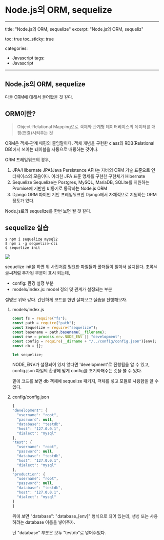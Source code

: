 # Node.js의 ORM, sequelize


---
title: "Node.js의 ORM, sequelize"
excerpt: "Node.js의 ORM, sequeliz"

toc: true
toc_sticky: true

categories:
  - Javascript
tags:
  - Javascript
---

## Node.js의 ORM, sequelize

다들 ORM에 대해서 들어봤을 것 같다.

## ORM이란?

> Object-Relational Mapping으로 객체와 관계형 데이터베이스의 데이터를 매핑(연결)시켜주는 것

ORM은 객체-관계 매핑의 줄임말이다.
객체 개념을 구현한 class와 RDB(Relational DB)에서 쓰이는 테이블을 자동으로 매핑하는 것이다.

ORM 프레임워크의 경우,

1. JPA/Hibernate
   JPA(Java Persistence API)는 자바의 ORM 기술 표준으로 인터페이스의 모음이다.
   이러한 JPA 표준 명세를 구현한 구현체가 Hibernate
2. Sequelize
   Sequelize는 Postgres, MySQL, MariaDB, SQLite를 지원하는 Promise에 기반한
   비동기로 동작하는 Node.js ORM
3. Django ORM
   파이썬 기반 프레임워크인 Django에서 자체적으로 지원하는 ORM
   정도가 있다.

Node.js로의 sequelize를 한번 보면 될 것 같다.

## sequelize 실습

```
$ npm i sequelize mysql2
$ npm i -g sequelize-cli
$ sequelize init
```

<img src="https://user-images.githubusercontent.com/46602874/129175307-0b912a6e-79bd-46ea-b39f-239cf9ad8442.png">

sequelize init을 하면
위 사진처럼 필요한 파일들과 폴더들이 알아서 설치된다.
초록색 글씨처럼 추가된 부분이 표시 되는데,

- config: 환경 설정 부분
- models/index.js: model 정의 및 관계가 설정되는 부분

설명은 위와 같다.
간단하게 코드를 한번 살펴보고 실습을 진행해보자.

1. models/index.js

   ```javascript
   const fs = require("fs");
   const path = require("path");
   const Sequelize = require("sequelize");
   const basename = path.basename(__filename);
   const env = process.env.NODE_ENV || "development";
   const config = require(__dirname + "/../config/config.json")[env];
   const db = {};

   let sequelize;
   ```

   NODE_ENV가 설정되어 있지 않다면 'development'로 진행됨을 알 수 있고,
   config.json 파일의 환경에 맞게 config를 초기화해주는 것을 볼 수 있다.

   밑에 코드를 보면 db 객체에 sequelize 패키지, 객체를 넣고 모듈로 사용함을 알 수 있다.

2. config/config.json

   ```javascript
   {
   "development": {
     "username": "root",
     "password": null,
     "database": "testdb",
     "host": "127.0.0.1",
     "dialect": "mysql"
   },
   "test": {
     "username": "root",
     "password": null,
     "database": "testdb",
     "host": "127.0.0.1",
     "dialect": "mysql"
   },
   "production": {
     "username": "root",
     "password": null,
     "database": "testdb",
     "host": "127.0.0.1",
     "dialect": "mysql"
   }
   }
   ```

   위에 보면 "database": "database\_[env]" 형식으로 되어 있는데,
   생성 또는 사용하려는 database 이름을 넣어주자.

   난 "database" 부분은 모두 "testdb"로 넣어주었다.

